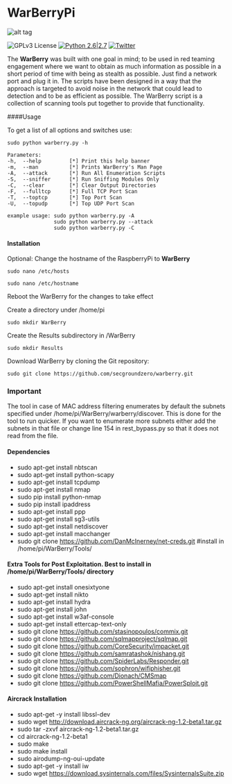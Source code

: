 # WarBerryPi 
![alt tag](https://github.com/secgroundzero/warberry/blob/master/SCREENS/Warberry_Logo_Transparent.png)

![GPLv3 License](https://img.shields.io/badge/License-GPLv3-red.svg)
[![Python 2.6|2.7](https://img.shields.io/badge/python-2.6|2.7-yellow.svg)](https://www.python.org/)
[![Twitter](https://img.shields.io/badge/twitter-@sec_groundzero-blue.svg)](https://twitter.com/sec_groundzero)


The **WarBerry** was built with one goal in mind; to be used in red teaming engagement where we want to obtain as much information 
as possible in a short period of time with being as stealth as possible. 
Just find a network port and plug it in. The scripts have been designed in a way that the approach is targeted to avoid noise 
in the network that could lead to detection and to be as efficient as possible. 
The WarBerry script is a collection of scanning tools put together to provide that functionality.


####Usage

To get a list of all options and switches use:

```sudo python warberry.py -h```

```
Parameters:
-h,  --help         [*] Print this help banner
-m,  --man          [*] Prints WarBerry's Man Page
-A,  --attack       [*] Run All Enumeration Scripts
-S,  --sniffer      [*] Run Sniffing Modules Only
-C,  --clear        [*] Clear Output Directories
-F,  --fulltcp      [*] Full TCP Port Scan
-T,  --toptcp       [*] Top Port Scan
-U,  --topudp       [*] Top UDP Port Scan

example usage: sudo python warberry.py -A
               sudo python warberry.py --attack
               sudo python warberry.py -C
```


#### Installation

Optional: Change the hostname of the RaspberryPi to **WarBerry** 

```sudo nano /etc/hosts```

```sudo nano /etc/hostname```

Reboot the WarBerry for the changes to take effect

Create a directory under /home/pi

```sudo mkdir WarBerry```

Create the Results subdirectory in /WarBerry

```sudo mkdir Results```
 
Download WarBerry by cloning the Git repository:

```sudo git clone https://github.com/secgroundzero/warberry.git```


### Important

The tool in case of MAC address filtering enumerates by default the subnets specified under /home/pi/WarBerry/warberry/discover.
This is done for the tool to run quicker.
If you want to enumerate more subnets either add the subnets in that file or change line 154 in rest_bypass.py so that it does not
read from the file.

#### Dependencies

- sudo apt-get install nbtscan 
- sudo apt-get install python-scapy 
- sudo apt-get install tcpdump 
- sudo apt-get install nmap 
- sudo pip install python-nmap 
- sudo pip install ipaddress 
- sudo apt-get install ppp 
- sudo apt-get install sg3-utils 
- sudo apt-get install netdiscover 
- sudo apt-get install macchanger 
- sudo git clone https://github.com/DanMcInerney/net-creds.git #install in /home/pi/WarBerry/Tools/


#### Extra Tools for Post Exploitation. Best to install in /home/pi/WarBerry/Tools/ directory

- sudo apt-get install onesixtyone
- sudo apt-get install nikto
- sudo apt-get install hydra
- sudo apt-get install john
- sudo apt-get install w3af-console
- sudo apt-get install ettercap-text-only
- sudo git clone https://github.com/stasinopoulos/commix.git 
- sudo git clone https://github.com/sqlmapproject/sqlmap.git 
- sudo git clone https://github.com/CoreSecurity/impacket.git
- sudo git clone https://github.com/samratashok/nishang.git
- sudo git clone https://github.com/SpiderLabs/Responder.git
- sudo git clone https://github.com/sophron/wifiphisher.git
- sudo git clone https://github.com/Dionach/CMSmap
- sudo git clone https://github.com/PowerShellMafia/PowerSploit.git



#### Aircrack Installation
- sudo apt-get -y install libssl-dev 
- sudo wget http://download.aircrack-ng.org/aircrack-ng-1.2-beta1.tar.gz 
- sudo tar -zxvf aircrack-ng-1.2-beta1.tar.gz 
- cd aircrack-ng-1.2-beta1 
- sudo make 
- sudo make install 
- sudo airodump-ng-oui-update 
- sudo apt-get -y install iw 
- sudo wget https://download.sysinternals.com/files/SysinternalsSuite.zip 

